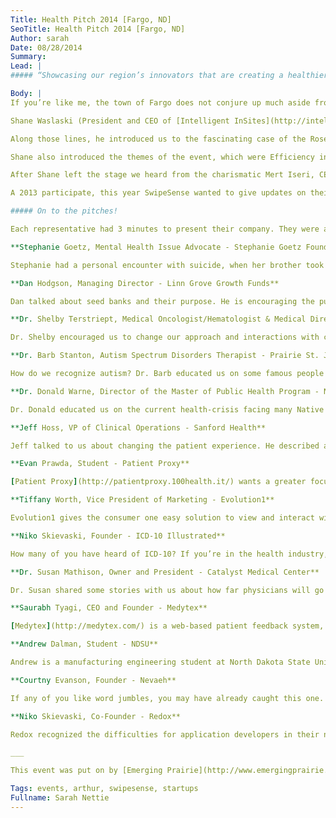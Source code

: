 ```yaml
---
Title: Health Pitch 2014 [Fargo, ND]
SeoTitle: Health Pitch 2014 [Fargo, ND]
Author: sarah
Date: 08/28/2014
Summary: 
Lead: |
##### “Showcasing our region’s innovators that are creating a healthier world”

Body: |
If you’re like me, the town of Fargo does not conjure up much aside from the 1996 Coen brothers film. Luckily, I got to experience much more on a recent trip to Fargo, ND for Health Pitch 2014. Travis Good, co-founder of Catalyze, pitched for Catalyze alongside 13 other innovators and organizations.

Shane Waslaski (President and CEO of [Intelligent InSites](http://intelligentinsites.com)) was the keynote speaker for this event. He gave an encouraging introduction, stating how the best days in healthcare are ahead of us, and our focus should be on attitude, optimism, and determination.

Along those lines, he introduced us to the fascinating case of the Rosetans. These are a group of people in the village of Roseto, PA. It was discovered that they were incredibly healthy compared to surrounding towns. Their rate of heart attacks was half the rest of the country! In addition to a stellar health status, their village was absent of crime. The situation of these people was so impressive, that in 1962 a slew of investigators came to research why. The results were surprising. These were people who drank and smoke prevalently, ate high-cholesterol foods, and worked in unhealthy environments (eg. slate mines). So what set them apart? How could they maintain such a healthy atmosphere? It was their people, and the relationships between them. This was an incredibly tight-knit community, who made a point of including and taking care of each other—people taking care of people.

Shane also introduced the themes of the event, which were Efficiency in Health, Behavioral Health, and Developing in Health.

After Shane left the stage we heard from the charismatic Mert Iseri, CEO of [SwipeSense](https://www.swipesense.com/). From their website, “According to the CDC, increasing hand hygiene is the best way to prevent illness and infections. SwipeSense is an affordable, data-driven, hand hygiene platform for doing just that.”

A 2013 participate, this year SwipeSense wanted to give updates on their successes. Not only was it exciting to hear how well this company is doing, it was also a source of pride for us at Catalyze, as SwipeSense recently became a customer of ours.

##### On to the pitches!

Each representative had 3 minutes to present their company. They were able to use props and presentations to help explain their products or programs. The event was emcee’d by James Burgum (Co-Founder and Managing Partner of [Arthur Ventures](http://arthurventures.com/)) and Patricia Patron (former CEO of Family Healthcare and currently a visionary social entrepreneur and strategist).

**Stephanie Goetz, Mental Health Issue Advocate - Stephanie Goetz Foundation**

Stephanie had a personal encounter with suicide, when her brother took his life before his 20th birthday. She wants to break down the barriers that keep depression a hushed subject, and empower those who are suffering to feel comfortable speaking about it. [The Stephanie Goetz Mental Wellness Initiative](http://stephaniegoetzfoundation.org/) aims to bring mental health resources to schools, to identify those children who need help, and to educate existing teachers and staff.

**Dan Hodgson, Managing Director - Linn Grove Growth Funds**

Dan talked about seed banks and their purpose. He is encouraging the public to consider stem cell banking, and the importance to one’s own future by making a donation.

**Dr. Shelby Terstriept, Medical Oncologist/Hematologist & Medical Director of Embrace - Sanford Health**

Dr. Shelby encouraged us to change our approach and interactions with cancer patients, and focus on the quality of life rather than the cancer itself. Embrace is a cancer survivorship program, which seeks to celebrate and enhance the quality of life for cancer patients, connect survivors with each other, and educate the community.

**Dr. Barb Stanton, Autism Spectrum Disorders Therapist - Prairie St. Johns**

How do we recognize autism? Dr. Barb educated us on some famous people (including Einstein and Emily Dickinson) who had autism and how certain characteristics of autism were once appreciated and even valued. She wants people to find the person beneath the autism, and embrace and share their unique differences.

**Dr. Donald Warne, Director of the Master of Public Health Program - NDSU**

Dr. Donald educated us on the current health-crisis facing many Native Americans - diabetes. He discussed “the need for a Preservation and Advancement of Traditional Healing program, known as PATH, in which we would work with traditional healers and medicine men from regional tribes to ensure the development of apprenticeship programs in a culturally appropriate manner” … “Many tribes are losing their traditional healers, and traditional cultural approaches could be significant and important in addressing contemporary health issues.” For more information, see this [website](http://www.kittyfarmer.com/medicinewheelfoundation.html).

**Jeff Hoss, VP of Clinical Operations - Sanford Health**

Jeff talked to us about changing the patient experience. He described an environment with better patient flow, where there is no need for a waiting room. The patient goes directly to their care room. The healthcare organization has an onstage and offstage area, in which patients enter from one area and the healthcare givers from another. The rooms are flexible, and can be used for a variety of procedures, and they make use of RTLS (Real Time Location System) to know where patients are at and where they are going.

**Evan Prawda, Student - Patient Proxy**

[Patient Proxy](http://patientproxy.100health.it/) wants a greater focus on patient’s end of life care. They make it easy for people to file an advanced directive, and to share this with their care team, family & friends.

**Tiffany Worth, Vice President of Marketing - Evolution1**

Evolution1 gives the consumer one easy solution to view and interact with flexible spending accounts, health savings accounts, wellness and incentive plans, etc.. Employees can file claims, submit expenses, and upload receipts in a single application. [Evolution1](http://www.evolution1.com/) simplifies the process for employers to give their employees the tools needed to view and manage their various accounts.

**Niko Skievaski, Founder - ICD-10 Illustrated**

How many of you have heard of ICD-10? If you’re in the health industry, chances are you’ve heard of it, and know it’s no fun subject. ICD-10 is an international medical code system, which US healthcare organizations are expected to transition to by October, 2015. Niko brought together a community of artists to illustrate some of the more exciting and bizarre ICD-10 codes. [ICD-10 Illustrated](http://www.icd10illustrated.com/) offers humor and lightheartedness to a dry, government mandate.

**Dr. Susan Mathison, Owner and President - Catalyst Medical Center**

Dr. Susan shared some stories with us about how far physicians will go to take care of their patients, to the point of neglecting themselves. She told us how at times, the price tag of being a physician is too high. In order to heal others, physicians must first take care of themselves. Dr. Susan is putting together a women’s physician retreat to do just that.

**Saurabh Tyagi, CEO and Founder - Medytex**

[Medytex](http://medytex.com/) is a web-based patient feedback system, which is used by the patient at the doctor’s office. This results in a higher percentage of patient feedback received for the clinician. (Not surprisingly, snail-mail surveys have not been reliably returned.) The system also offers different languages, so that all patients will have the opportunity to give their opinions.

**Andrew Dalman, Student - NDSU**

Andrew is a manufacturing engineering student at North Dakota State University. He and his team are working on manufacturing artificial human bone. These artificial yet accurate bones would save money for researchers - they would no longer have to purchase cadavers. In addition, the DOD has expressed interested in this project for testing armor.

**Courtny Evanson, Founder - Nevaeh**

If any of you like word jumbles, you may have already caught this one. It’s “heaven” spelled backwards. Courtny set out to a sanctuary for women to nourish their children. It looks like a jazzed up massage table, which has heating pads and massage rollers. It also has conveniences including phone/tablet holder, cup holder, coat rack, etc. This nursing table is mainly intended for nursing rooms in the workplace.

**Niko Skievaski, Co-Founder - Redox**

Redox recognized the difficulties for application developers in their need to integrate with health systems, and the various languages and standards that need to be hurdled. This company acts as a middleman, taking these web services and translating them appropriately into HL7, to integrate appropriately with the health system’s EHR.

___

This event was put on by [Emerging Prairie](http://www.emergingprairie.com/), and was hosted by [Family Healthcare](http://famhealthcarefargo.org/). Videos of the pitches can be viewed [here](https://www.youtube.com/channel/UCMo25uE7hoUWG_15lm1sQTQ). After attending this event, and another Emerging Prairie event the next day, it was clear to see how much Fargo believes not only in health startups, but entrepreneurship in general. Their energy and enthusiastic spirit was palpable. This a community who wholeheartedly invests their time and resources into each other. I could not help but draw a parallel between Fargo and the Rosetans - people taking care of people.

Tags: events, arthur, swipesense, startups
Fullname: Sarah Nettie
---
```

